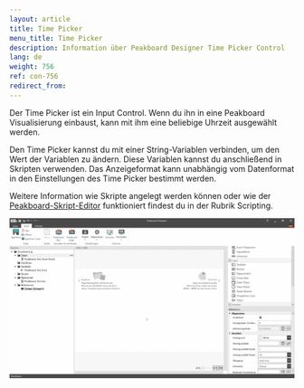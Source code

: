 ```yaml
---
layout: article
title: Time Picker
menu_title: Time Picker
description: Information über Peakboard Designer Time Picker Control
lang: de
weight: 756
ref: con-756
redirect_from:
---
```


Der Time Picker ist ein Input Control. 
Wenn du ihn in eine Peakboard Visualisierung einbaust, kann mit ihm eine beliebige Uhrzeit ausgewählt werden.

Den Time Picker kannst du mit einer String-Variablen verbinden, um den Wert der Variablen zu ändern. 
Diese Variablen kannst du anschließend in Skripten verwenden.
Das Anzeigeformat kann unabhängig vom Datenformat in den Einstellungen des Time Picker bestimmt werden.

Weitere Information wie Skripte angelegt werden können oder wie der [Peakboard-Skript-Editor](/scripting/de-script-editor.html) funktioniert findest du in der Rubrik Scripting.

![Time Picker hinzufügen](/assets/images/Controls/Timepicker/de_timepicker-add.gif)